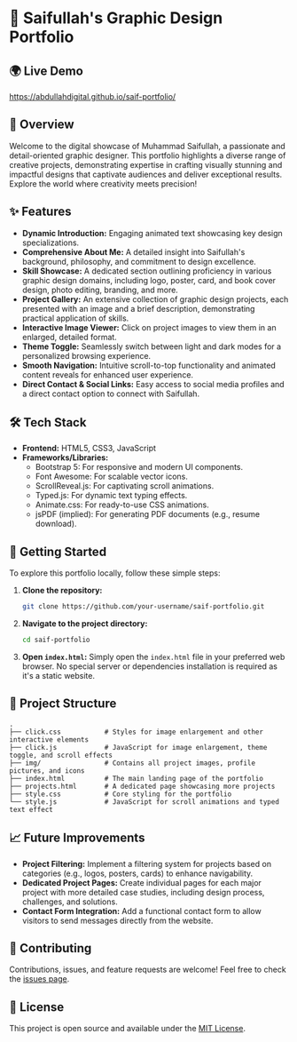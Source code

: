 # 🚀 Saifullah's Graphic Design Portfolio


## 🌍 Live Demo
https://abdullahdigital.github.io/saif-portfolio/

## 📌 Overview
Welcome to the digital showcase of Muhammad Saifullah, a passionate and detail-oriented graphic designer. This portfolio highlights a diverse range of creative projects, demonstrating expertise in crafting visually stunning and impactful designs that captivate audiences and deliver exceptional results. Explore the world where creativity meets precision!

## ✨ Features
*   **Dynamic Introduction:** Engaging animated text showcasing key design specializations.
*   **Comprehensive About Me:** A detailed insight into Saifullah's background, philosophy, and commitment to design excellence.
*   **Skill Showcase:** A dedicated section outlining proficiency in various graphic design domains, including logo, poster, card, and book cover design, photo editing, branding, and more.
*   **Project Gallery:** An extensive collection of graphic design projects, each presented with an image and a brief description, demonstrating practical application of skills.
*   **Interactive Image Viewer:** Click on project images to view them in an enlarged, detailed format.
*   **Theme Toggle:** Seamlessly switch between light and dark modes for a personalized browsing experience.
*   **Smooth Navigation:** Intuitive scroll-to-top functionality and animated content reveals for enhanced user experience.
*   **Direct Contact & Social Links:** Easy access to social media profiles and a direct contact option to connect with Saifullah.

## 🛠️ Tech Stack
*   **Frontend:** HTML5, CSS3, JavaScript
*   **Frameworks/Libraries:**
    *   Bootstrap 5: For responsive and modern UI components.
    *   Font Awesome: For scalable vector icons.
    *   ScrollReveal.js: For captivating scroll animations.
    *   Typed.js: For dynamic text typing effects.
    *   Animate.css: For ready-to-use CSS animations.
    *   jsPDF (implied): For generating PDF documents (e.g., resume download).

## 🚀 Getting Started
To explore this portfolio locally, follow these simple steps:

1.  **Clone the repository:**
    ```bash
    git clone https://github.com/your-username/saif-portfolio.git
    ```
2.  **Navigate to the project directory:**
    ```bash
    cd saif-portfolio
    ```
3.  **Open `index.html`:**
    Simply open the `index.html` file in your preferred web browser. No special server or dependencies installation is required as it's a static website.



## 📂 Project Structure
```
. 
├── click.css           # Styles for image enlargement and other interactive elements
├── click.js            # JavaScript for image enlargement, theme toggle, and scroll effects
├── img/                # Contains all project images, profile pictures, and icons
├── index.html          # The main landing page of the portfolio
├── projects.html       # A dedicated page showcasing more projects
├── style.css           # Core styling for the portfolio
└── style.js            # JavaScript for scroll animations and typed text effect
```

## 📈 Future Improvements
*   **Project Filtering:** Implement a filtering system for projects based on categories (e.g., logos, posters, cards) to enhance navigability.
*   **Dedicated Project Pages:** Create individual pages for each major project with more detailed case studies, including design process, challenges, and solutions.
*   **Contact Form Integration:** Add a functional contact form to allow visitors to send messages directly from the website.

## 🤝 Contributing
Contributions, issues, and feature requests are welcome! Feel free to check the [issues page](https://github.com/abdullahdigital/saif-portfolio/issues).

## 📜 License
This project is open source and available under the [MIT License](https://opensource.org/licenses/MIT).